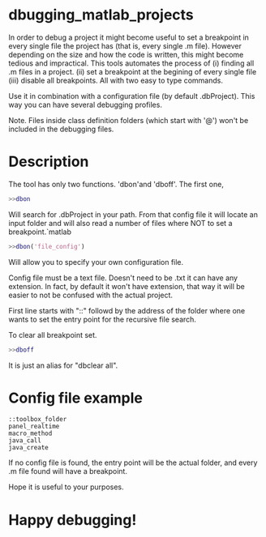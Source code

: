 # dbugging_matlab_projects
In order to debug a project it might become useful to set a breakpoint in every single file the project has (that is, every single .m file). However depending on the size and how the code is written, this might become tedious and impractical. This tools automates the process of (i) finding all .m files in a project. (ii) set a breakpoint at the begining of every single file (iii) disable all breakpoints. All with two easy to type commands.

Use it in combination with a configuration file (by default .dbProject). This way you can have several debugging profiles.

Note. Files inside class definition folders (which start with '@') won't be included in the debugging files.

# Description
The tool has only two functions. 'dbon'and 'dboff'.
The first one, 

```matlab
>>dbon 
```
Will search for .dbProject in your path. From that config file it will locate an input folder and will also read a number of files where NOT to set a breakpoint.`matlab

```matlab
>>dbon('file_config')
```
Will allow you to specify your own configuration file.

Config file must be a text file. Doesn't need to be .txt it can have any extension. In fact, by default it won't have extension, that way it will be easier to not be confused with the actual project.

First line starts with "::" followd by the address of the folder where one wants to set the entry point for the recursive file search.

To clear all breakpoint set.
```matlab
>>dboff
```
 It is just an alias for "dbclear all".

# Config file example
```text
::toolbox_folder
panel_realtime
macro_method
java_call
java_create
```

If no config file is found, the entry point will be the actual folder, and every .m file found will have a breakpoint.

Hope it is useful to your purposes. 
# Happy debugging!

